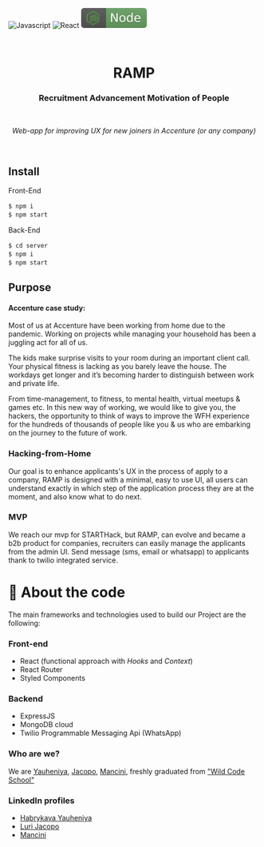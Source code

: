 ![Javascript](https://aleen42.github.io/badges/src/javascript.svg)
![React](https://aleen42.github.io/badges/src/react.svg)
![NodeJs](https://github.com/aleen42/badges/raw/master/src/node.svg)

<!-- PROJECT LOGO -->
<br />
  <h1 align="center">
RAMP</h1>
<h3 align="center">Recruitment Advancement Motivation of People</h3>
<br />

  <p align="center">
    <i>
    Web-app for improving UX for new joiners in Accenture (or any company)
    </i>
    <br />
</p>
</br>

## Install
Front-End
```bash
$ npm i
$ npm start
```
Back-End
```bash
$ cd server
$ npm i
$ npm start
```
## Purpose
#### Accenture case study: 
Most of us at Accenture have been working from home due to the pandemic. Working on projects while managing your household has been a juggling act for all of us. 

The kids make surprise visits to your room during an important client call. Your physical fitness is lacking as you barely leave the house. The workdays get longer and it’s becoming harder to distinguish between work and private life. 

From time-management, to fitness, to mental health, virtual meetups & games etc. In this new way of working, we would like to give you, the hackers, the opportunity to think of ways to improve the WFH experience for the hundreds of thousands of people like you & us who are embarking on the journey to the future of work.

### Hacking-from-Home
Our goal is to enhance applicants's UX in the process of apply to a company, RAMP is designed with a minimal, easy to use UI, all users can understand exactly in which step of the application process they are at the moment, and also know what to do next.

### MVP
We reach our mvp for STARTHack, but RAMP, can evolve and became a b2b product for companies, recruiters can easily manage the applicants from the admin UI. Send message (sms, email or whatsapp) to applicants thank to twilio integrated service.

# :microscope: About the code
The main frameworks and technologies used to build our Project are the following:

### Front-end

- React (functional approach with *Hooks* and *Context*)
- React Router
- Styled Components

### Backend

- ExpressJS
- MongoDB cloud
- Twilio Programmable Messaging Api (WhatsApp)

### Who are we?
We are [Yauheniya](https://www.linkedin.com/in/evgeniya-gabrikova/), [Jacopo](https://www.linkedin.com/in/jacopo-luri-1111081a2/),
[Mancini](https://www.linkedin.com/in/mancia08/), freshly graduated from ["Wild Code School"](https://www.wildcodeschool.com/en-GB/trainings/web-developer-full-time)

### LinkedIn profiles
- [Habrykava Yauheniya](https://www.linkedin.com/in/evgeniya-gabrikova/)
- [Luri Jacopo](https://www.linkedin.com/in/jacopo-luri-1111081a2/)
- [Mancini](https://www.linkedin.com/in/mancia08/)


